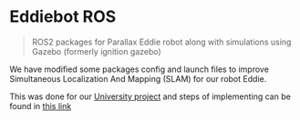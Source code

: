 # Eddiebot ROS

> ROS2 packages for Parallax Eddie robot along with simulations using Gazebo (formerly ignition gazebo)

We have modified some packages config and launch files to improve Simultaneous Localization And Mapping (SLAM) for our robot Eddie.

This was done for our [University project](https://github.com/arashsm79/robotics-lab/blob/main/Project/Project_Phase_2.md) and steps of implementing can be found in [this link](https://github.com/redHaunter/eddiebot-documents/tree/main)
